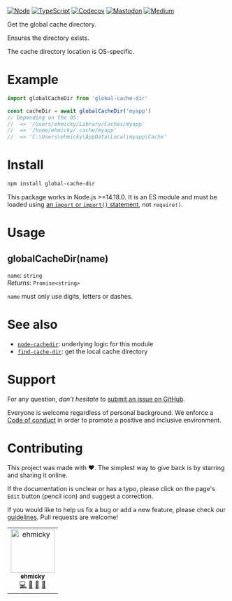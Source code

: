 [![Node](https://img.shields.io/badge/-Node.js-808080?logo=node.js&colorA=404040&logoColor=66cc33)](https://www.npmjs.com/package/global-cache-dir)
[![TypeScript](https://img.shields.io/badge/-Typed-808080?logo=typescript&colorA=404040&logoColor=0096ff)](/types/main.d.ts)
[![Codecov](https://img.shields.io/badge/-Tested%20100%25-808080?logo=codecov&colorA=404040)](https://codecov.io/gh/ehmicky/global-cache-dir)
[![Mastodon](https://img.shields.io/badge/-Mastodon-808080.svg?logo=mastodon&colorA=404040&logoColor=9590F9)](https://fosstodon.org/@ehmicky)
[![Medium](https://img.shields.io/badge/-Medium-808080.svg?logo=medium&colorA=404040)](https://medium.com/@ehmicky)

Get the global cache directory.

Ensures the directory exists.

The cache directory location is OS-specific.

# Example

```js
import globalCacheDir from 'global-cache-dir'

const cacheDir = await globalCacheDir('myapp')
// Depending on the OS:
//  => '/Users/ehmicky/Library/Caches/myapp'
//  => '/home/ehmicky/.cache/myapp'
//  => 'C:\Users\ehmicky\AppData\Local\myapp\Cache'
```

# Install

```bash
npm install global-cache-dir
```

This package works in Node.js >=14.18.0. It is an ES module and must be loaded
using
[an `import` or `import()` statement](https://gist.github.com/sindresorhus/a39789f98801d908bbc7ff3ecc99d99c),
not `require()`.

# Usage

## globalCacheDir(name)

`name`: `string`\
_Returns_: `Promise<string>`

`name` must only use digits, letters or dashes.

# See also

- [`node-cachedir`](https://github.com/LinusU/node-cachedir): underlying logic
  for this module
- [`find-cache-dir`](https://github.com/avajs/find-cache-dir): get the local
  cache directory

# Support

For any question, _don't hesitate_ to [submit an issue on GitHub](../../issues).

Everyone is welcome regardless of personal background. We enforce a
[Code of conduct](CODE_OF_CONDUCT.md) in order to promote a positive and
inclusive environment.

# Contributing

This project was made with ❤️. The simplest way to give back is by starring and
sharing it online.

If the documentation is unclear or has a typo, please click on the page's `Edit`
button (pencil icon) and suggest a correction.

If you would like to help us fix a bug or add a new feature, please check our
[guidelines](CONTRIBUTING.md). Pull requests are welcome!

<!-- Thanks go to our wonderful contributors: -->

<!-- ALL-CONTRIBUTORS-LIST:START -->
<!-- prettier-ignore -->
<table><tr><td align="center"><a href="https://twitter.com/ehmicky"><img src="https://avatars2.githubusercontent.com/u/8136211?v=4" width="100px;" alt="ehmicky"/><br /><sub><b>ehmicky</b></sub></a><br /><a href="https://github.com/ehmicky/global-cache-dir/commits?author=ehmicky" title="Code">💻</a> <a href="#design-ehmicky" title="Design">🎨</a> <a href="#ideas-ehmicky" title="Ideas, Planning, & Feedback">🤔</a> <a href="https://github.com/ehmicky/global-cache-dir/commits?author=ehmicky" title="Documentation">📖</a></td></tr></table>

<!-- ALL-CONTRIBUTORS-LIST:END -->
